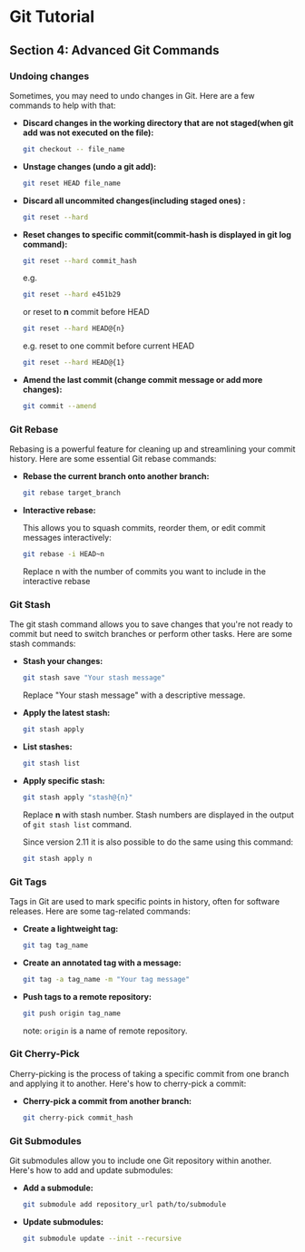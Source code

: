 # Git Tutorial

## Section 4: Advanced Git Commands

### Undoing changes

Sometimes, you may need to undo changes in Git. Here are a few commands to help with that:

- **Discard changes in the working directory that are not staged(when git add was not executed on the file):**
  ```bash
  git checkout -- file_name
  ```

- **Unstage changes (undo a git add):**
  ```bash
  git reset HEAD file_name
  ```

- **Discard all uncommited changes(including staged ones) :**
  ```bash
  git reset --hard
  ```

- **Reset changes to specific commit(commit-hash is displayed in git log command):**
  ```bash
  git reset --hard commit_hash
  ```
  e.g.
  ```bash
  git reset --hard e451b29
  ```
  or reset to **n** commit before HEAD
  ```bash
  git reset --hard HEAD@{n}
  ```
  e.g. reset to one commit before current HEAD
  ```bash
  git reset --hard HEAD@{1}
  ```
- **Amend the last commit (change commit message or add more changes):**
  ```bash
  git commit --amend
  ```

### Git Rebase

Rebasing is a powerful feature for cleaning up and streamlining your commit history. Here are some essential Git rebase
commands:

- **Rebase the current branch onto another branch:**

  ```bash
  git rebase target_branch
  ```

- **Interactive rebase:**

  This allows you to squash commits, reorder them, or edit commit messages interactively:

  ```bash
  git rebase -i HEAD~n
  ```
  Replace n with the number of commits you want to include in the interactive rebase

### Git Stash

The git stash command allows you to save changes that you're not ready to commit but need to switch branches or perform
other tasks. Here are some stash commands:

- **Stash your changes:**
  ```bash
  git stash save "Your stash message"
  ```
  Replace "Your stash message" with a descriptive message.


- **Apply the latest stash:**
  ```bash
  git stash apply
  ```

- **List stashes:**
  ```bash
  git stash list
  ```

- **Apply specific stash:**
  ```bash
  git stash apply "stash@{n}"
  ```
  Replace **n** with stash number. Stash numbers are displayed in the output of `git stash list` command.

  Since version 2.11 it is also possible to do the same using this command:
  ```bash
  git stash apply n
  ```

### Git Tags

Tags in Git are used to mark specific points in history, often for software releases. Here are some tag-related
commands:

- **Create a lightweight tag:**
  ```bash
  git tag tag_name
  ```

- **Create an annotated tag with a message:**
  ```bash
  git tag -a tag_name -m "Your tag message"
  ```

- **Push tags to a remote repository:**
  ```bash
  git push origin tag_name
  ```
  note: `origin` is a name of remote repository.

### Git Cherry-Pick

Cherry-picking is the process of taking a specific commit from one branch and applying it to another. Here's how to
cherry-pick a commit:

- **Cherry-pick a commit from another branch:**
  ```bash
  git cherry-pick commit_hash
  ```

### Git Submodules

Git submodules allow you to include one Git repository within another. Here's how to add and update submodules:

- **Add a submodule:**
  ```bash
  git submodule add repository_url path/to/submodule
  ```

- **Update submodules:**
  ```bash
  git submodule update --init --recursive
  ```